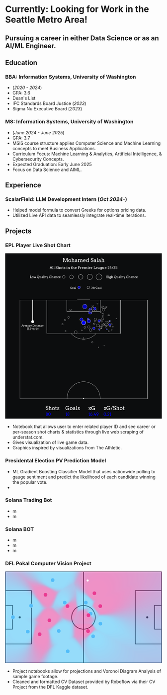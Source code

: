 # Currently: Looking for Work in the Seattle Metro Area!

## Pursuing a career in either Data Science or as an AI/ML Engineer. 

## Education

### BBA: Information Systems, University of Washington
- (_2020 - 2024_)
- GPA: 3.6
- Dean's List
- IFC Standards Board Justice (_2023_)
- Sigma Nu Executive Board (_2023_)

### MS: Information Systems, University of Washington 
- (_June 2024 - June 2025_)
- GPA: 3.7
- MSIS course structure  applies Computer Science and Machine Learning concepts to meet Business Applications.
- Curriculum Focus: Machine Learning & Analytics, Artificial Intelligence, & Cybersecurity Concepts.
- Expected Graduation: Early June 2025
- Focus on Data Science and AIML.

## Experience
### ScalarField: LLM Development Intern (_Oct 2024-_)
- Helped model formula to convert Greeks for options pricing data.
- Utilized Live API data to seamlessly integrate real-time iterations.

## Projects
### EPL Player Live Shot Chart
![Example Output](/assets/img/miscsalahoutput25.png)
- Notebook that allows user to enter related player ID and see career or per-season shot charts & statistics through live web scraping of understat.com.
- Gives visualization of live game data.
- Graphics inspired by visualizations from The Athletic.

### Presidental Election PV Prediction Model
- ML Gradient Boosting Classifier Model that uses nationwide polling to gauge sentiment and predict the likelihood of each candidate winning the popular vote.
- 

### Solana Trading Bot
- m
- m

### Solana BOT
- m
- m
- m

### DFL Pokal Computer Vision Project
![Example Output](/assets/img/voronoi.png)
- Project notebooks allow for projections and Voronoi Diagram Analysis of sample game footage.
- Cleaned and formatted CV Dataset provided by Roboflow via their CV Project from the DFL Kaggle dataset.
